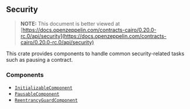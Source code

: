 ## Security

> **NOTE:** This document is better viewed at [https://docs.openzeppelin.com/contracts-cairo/0.20.0-rc.0/api/security](https://docs.openzeppelin.com/contracts-cairo/0.20.0-rc.0/api/security)

This crate provides components to handle common security-related tasks such as pausing a contract.

### Components

- [`InitializableComponent`](https://docs.openzeppelin.com/contracts-cairo/0.20.0-rc.0/api/security#InitializableComponent)
- [`PausableComponent`](https://docs.openzeppelin.com/contracts-cairo/0.20.0-rc.0/api/security#PausableComponent)
- [`ReentrancyGuardComponent`](https://docs.openzeppelin.com/contracts-cairo/0.20.0-rc.0/api/security#ReentrancyGuardComponent)
